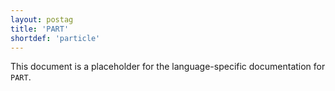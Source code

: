 ```yaml
---
layout: postag
title: 'PART'
shortdef: 'particle'
---
```


This document is a placeholder for the language-specific documentation
for `PART`.
